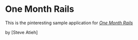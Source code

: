 # One Month Rails

This is the pinteresting sample application for
[*One Month Rails*](http://onemonthrails.com)

by [Steve Atieh]